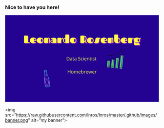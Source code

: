 ### Nice to have you here! 


![banner](https://raw.githubusercontent.com/lnros/lnros/master/.github/images/banner.png)

<img src=”https://raw.githubusercontent.com/lnros/lnros/master/.github/images/banner.png" alt=”my banner”>

<!--
**lnros/lnros** is a ✨ _special_ ✨ repository because its `README.md` (this file) appears on your GitHub profile.

Here are some ideas to get you started:

- 🔭 I’m currently working on ...
- 🌱 I’m currently learning ...
- 👯 I’m looking to collaborate on ...
- 🤔 I’m looking for help with ...
- 💬 Ask me about ...
- 📫 How to reach me: ...
- 😄 Pronouns: ...
- ⚡ Fun fact: ...
-->
